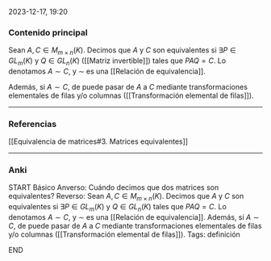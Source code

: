 2023-12-17, 19:20
### Contenido principal

Sean $A, C \in M_{m \times n} (K)$. Decimos que $A$ y $C$ son equivalentes si $\exists P \in GL_m (K)$ y $Q \in GL_n (K)$ ([[Matriz invertible]]) tales que $PAQ = C$. Lo denotamos $A \sim C$, y $\sim$ es una [[Relación de equivalencia]].

Además, si $A \sim C$, de puede pasar de $A$ a $C$ mediante transformaciones elementales de filas y/o columnas ([[Transformación elemental de filas]]).

--- 
### Referencias

[[Equivalencia de matrices#3. Matrices equivalentes]]

---
### Anki

START
Básico
Anverso: Cuándo decimos que dos matrices son equivalentes? 
Reverso: Sean $A, C \in M_{m \times n} (K)$. Decimos que $A$ y $C$ son equivalentes si $\exists P \in GL_m (K)$ y $Q \in GL_n (K)$ tales que $PAQ = C$. Lo denotamos $A \sim C$, y $\sim$ es una [[Relación de equivalencia]].
Además, si $A \sim C$, de puede pasar de $A$ a $C$ mediante transformaciones elementales de filas y/o columnas ([[Transformación elemental de filas]]).
Tags: definición
<!--ID: 1705316715697-->
END
